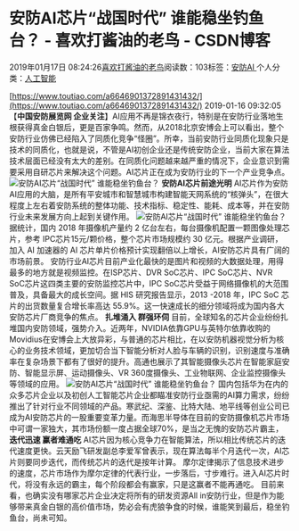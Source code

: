 
# 安防AI芯片“战国时代” 谁能稳坐钓鱼台？ - 喜欢打酱油的老鸟 - CSDN博客


2019年01月17日 08:24:26[喜欢打酱油的老鸟](https://me.csdn.net/weixin_42137700)阅读数：103标签：[安防AI																](https://so.csdn.net/so/search/s.do?q=安防AI&t=blog)个人分类：[人工智能																](https://blog.csdn.net/weixin_42137700/article/category/7820233)


[https://www.toutiao.com/a6646901372891431432/](https://www.toutiao.com/a6646901372891431432/)
2019-01-16 09:32:05
【**中国安防展览网 企业关注**】AI应用不再是锦衣夜行，特别是在安防行业落地生根获得真金白银后，更是百家争鸣。然而，从2018北京安博会上可以看出，整个安防行业仿佛已经陷入了同质化竞争“怪圈”。所幸，当前安防行业同质化现象只是技术的同质化，也就是说，不管是AI初创企业还是传统安防企业，当前大家在算法技术层面已经没有太大的差别。在同质化问题越来越严重的情况下，企业意识到需要采用自研芯片来解决这个问题。AI芯片正在成为安防行业的下一个产业竞争点。
![安防AI芯片“战国时代” 谁能稳坐钓鱼台？](http://p3.pstatp.com/large/dfic-imagehandler/5d97b34d-3d9d-4e8e-89e3-8e92c0e1ebee)
**安防AI芯片前途光明**
AI芯片作为安防AI应用的大脑，是所有平安城市和智慧城市构建智能天网系统的“核弹头”，在很大程度上左右着安防系统的整体功能、技术指标、稳定性、能耗、成本等，并在安防行业未来发展方向上起到关键作用。
![安防AI芯片“战国时代” 谁能稳坐钓鱼台？](http://p1.pstatp.com/large/dfic-imagehandler/2270553d-b8c7-4f59-967a-75652c835199)
据统计，国内 2018 年摄像机产量约 2 亿台左右，每台摄像机配置一颗图像处理芯片，参考 IPC芯片15元/颗价格，整个芯片市场规模约 30 亿元。根据产业调研，加入 AI 加速器的 AI 芯片单片价格预计实现翻倍以上增长，AI安防芯片具有广阔的市场前景。
安防行业AI芯片目前产业化最快的是图片和视频的大数据处理，用得最多的地方就是视频监控。在ISP芯片、DVR SoC芯片、IPC SoC芯片、NVR SoC芯片这四类主要的安防监控芯片中，IPC SoC芯片受益于网络摄像机的大范围普及，具备最大的成长空间。据 HIS 研究报告显示，2013 -2018 年，IPC SoC 芯片的出货数量复合增长率高达 55.9%。这一快速成长的细分领域将成为国内各大安防芯片厂商竞争的焦点。
**扎堆涌入 群强环伺**
目前，全球知名的芯片企业纷纷扎堆国内安防领域，强势介入。近两年，NVIDIA依靠GPU与英特尔依靠收购的Movidius在安博会上大放异彩，与普通的芯片相比，在以安防机器视觉分析为核心的业务技术领域，更加切合当下智能分析对人脸与车辆的识别，识别速度与准确率在复杂场景下都有了很好的提升。高通也展示了其智能摄像头芯片在智能家庭安防、智能显示屏、运动摄像头、VR 360度摄像头、工业物联网、企业监控摄像头等领域的应用。
![安防AI芯片“战国时代” 谁能稳坐钓鱼台？](http://p1.pstatp.com/large/dfic-imagehandler/c8ca04e4-63b6-4f0c-83c2-096bef1a8f00)
国内包括华为在内的众多芯片企业以及初创人工智能芯片企业都瞄准安防行业亟需的AI算力需求，纷纷推出了针对行业不同领域的产品。寒武纪、深鉴、比特大陆、地平线等创业公司已成为AI安防芯片的一股重要变革力量。而海思半导体在目前的安防摄像机芯片市场中可谓一家独大，其市场份额一度占据全球70%，是当之无愧的安防芯片霸主，
**迭代迅速 赢者难通吃**
AI芯片因为核心竞争力在智能算法，所以相比传统芯片的迭代速度更快。云天励飞研发副总李爱军曾表示，现在算法每半个月迭代一次，AI芯片则要同步迭代，而传统芯片的迭代是按年计算。
摩尔定律揭示了信息技术进步的速度，芯片市场作为摩尔定律的代表行业，一步落后，寸步难行。进入AI芯片时代，将没有永远的霸主，每个阶段都会有赢家，只是这赢者不能再通吃。
目前来看，也确实没有哪家芯片企业决定将所有的研发资源All in安防行业，但是作为能够带来真金白银的高价值市场，势必会有虎狼争食的时候，谁能笑到最后，稳坐钓鱼台，尚未可知。


